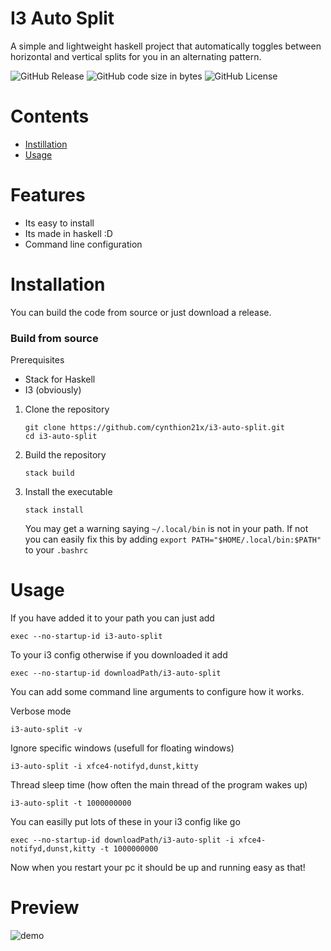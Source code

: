 # I3 Auto Split

A simple and lightweight haskell project that automatically toggles between horizontal
and vertical splits for you in an alternating pattern.

![GitHub Release](https://img.shields.io/github/v/release/cynthion21x/i3-auto-split) ![GitHub code size in bytes](https://img.shields.io/github/languages/code-size/cynthion21x/i3-auto-split) ![GitHub License](https://img.shields.io/github/license/cynthion21x/i3-auto-split)

# Contents

- [Instillation](https://github.com/Cynthion21x/i3-auto-split/?tab=readme-ov-file#installation)
- [Usage](https://github.com/Cynthion21x/i3-auto-split/?tab=readme-ov-file#usage)

# Features

- Its easy to install
- Its made in haskell :D
- Command line configuration

# Installation

You can build the code from source or just download a release.

### Build from source

Prerequisites

- Stack for Haskell
- I3 (obviously)

1. Clone the repository

   ```
   git clone https://github.com/cynthion21x/i3-auto-split.git
   cd i3-auto-split
   ```
   
2. Build the repository

   ```
   stack build
   ```

3. Install the executable

   ```
   stack install
   ```

   You may get a warning saying `~/.local/bin` is not in your path. If not you can easily fix this by adding `export PATH="$HOME/.local/bin:$PATH"` to your `.bashrc`

# Usage

If you have added it to your path you can just add
```
exec --no-startup-id i3-auto-split
```
To your i3 config otherwise if you downloaded it add
```
exec --no-startup-id downloadPath/i3-auto-split
```

You can add some command line arguments to configure how it works.

Verbose mode
```
i3-auto-split -v
```

Ignore specific windows (usefull for floating windows)
```
i3-auto-split -i xfce4-notifyd,dunst,kitty
```

Thread sleep time (how often the main thread of the program wakes up)
```
i3-auto-split -t 1000000000
```

You can easilly put lots of these in your i3 config like go
```
exec --no-startup-id downloadPath/i3-auto-split -i xfce4-notifyd,dunst,kitty -t 1000000000
```

Now  when you restart your pc it should be up and running easy as that!

# Preview

![demo](https://github.com/user-attachments/assets/2d4e6988-207c-4a1e-b2f3-a671ed206997)
